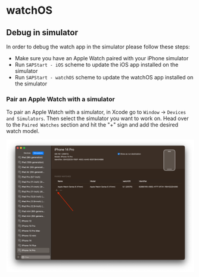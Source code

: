 # watchOS

## Debug in simulator

In order to debug the watch app in the simulator please follow these steps: 

* Make sure you have an Apple Watch paired with your iPhone simulator 
* Run `SAPStart - iOS` scheme to update the iOS app installed on the simulator 
* Run `SAPStart - watchOS` scheme to update the watchOS app installed on the simulator

### Pair an Apple Watch with a simulator 

To pair an Apple Watch with a simulator, in Xcode go to `Window` -> `Devices and Simulators`. Then select the simulator you want to work on. Head over to the `Paired Watches` section and hit the "+" sign and add the desired watch model.

![Pair an Apple Watch in Xcode with a Simulator](./assets//readme/img/pair_apple_watch_xcode.png)
